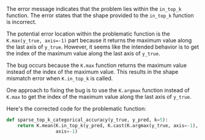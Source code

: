 The error message indicates that the problem lies within the `in_top_k` function. The error states that the shape provided to the `in_top_k` function is incorrect.

The potential error location within the problematic function is the `K.max(y_true, axis=-1)` part because it returns the maximum value along the last axis of `y_true`. However, it seems like the intended behavior is to get the index of the maximum value along the last axis of `y_true`.

The bug occurs because the `K.max` function returns the maximum value instead of the index of the maximum value. This results in the shape mismatch error when `K.in_top_k` is called.

One approach to fixing the bug is to use the `K.argmax` function instead of `K.max` to get the index of the maximum value along the last axis of `y_true`.

Here's the corrected code for the problematic function:

```python
def sparse_top_k_categorical_accuracy(y_true, y_pred, k=5):
    return K.mean(K.in_top_k(y_pred, K.cast(K.argmax(y_true, axis=-1), 'int32'), k),
                  axis=-1)
```
